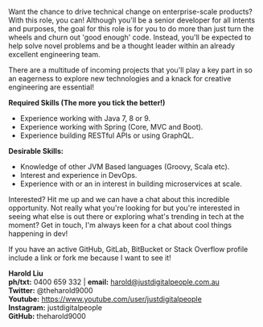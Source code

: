 Want the chance to drive technical change on enterprise-scale products? With this role, you can! Although you'll be a senior developer for all intents and purposes, the goal for this role is for you to do more than just turn the wheels and churn out 'good enough' code. Instead, you'll be expected to help solve novel problems and be a thought leader within an already excellent engineering team. 

There are a multitude of incoming projects that you'll play a key part in so an eagerness to explore new technologies and a knack for creative engineering are essential!

**Required Skills (The more you tick the better!)**
* Experience working with Java 7, 8 or 9.
* Experience working with Spring (Core, MVC and Boot).
* Experience building RESTful APIs or using GraphQL.

**Desirable Skills:**
* Knowledge of other JVM Based languages (Groovy, Scala etc).
* Interest and experience in DevOps.
* Experience with or an in interest in building microservices at scale.

Interested? Hit me up and we can have a chat about this incredible opportunity. Not really what you're looking for but you're interested in seeing what else is out there or exploring what's trending in tech at the moment? Get in touch, I'm always keen for a chat about cool things happening in dev!

If you have an active GitHub, GitLab, BitBucket or Stack Overflow profile include a link or fork me because I want to see it!

**Harold Liu**</br>
**ph/txt:** 0400 659 332 | **email:** harold@justdigitalpeople.com.au</br>
**Twitter:** @theharold9000</br>
**Youtube:** https://www.youtube.com/user/justdigitalpeople</br>
**Instagram:** justdigitalpeople</br>
**GitHub:** theharold9000</br>